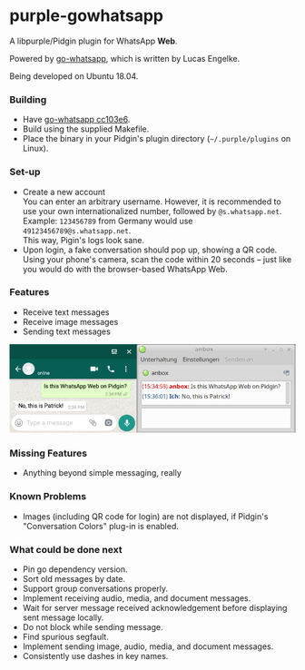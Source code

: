 # purple-gowhatsapp

A libpurple/Pidgin plugin for WhatsApp **Web**.

Powered by [go-whatsapp](https://github.com/Rhymen/go-whatsapp), which is written by Lucas Engelke.

Being developed on Ubuntu 18.04.

### Building

* Have [go-whatsapp cc103e6](https://github.com/Rhymen/go-whatsapp/commit/cc103e60c5a4519207981cb47c011e06c448c80ff).
* Build using the supplied Makefile.
* Place the binary in your Pidgin's plugin directory (`~/.purple/plugins` on Linux).

### Set-up

* Create a new account  
  You can enter an arbitrary username. 
  However, it is recommended to use your own internationalized number, followed by `@s.whatsapp.net`.  
  Example: `123456789` from Germany would use `49123456789@s.whatsapp.net`.  
  This way, Pigin's logs look sane.
* Upon login, a fake conversation should pop up, showing a QR code.  
  Using your phone's camera, scan the code within 20 seconds – just like you would do with the browser-based WhatsApp Web.

### Features

* Receive text messages
* Receive image messages
* Sending text messages

![Instant Message](/instant_message.png?raw=true "Instant Message Screenshot")  

### Missing Features

* Anything beyond simple messaging, really

### Known Problems

* Images (including QR code for login) are not displayed, if Pidgin's "Conversation Colors" plug-in is enabled.

### What could be done next

* Pin go dependency version.
* Sort old messages by date.
* Support group conversations properly.
* Implement receiving audio, media, and document messages.
* Wait for server message received acknowledgement before displaying sent message locally.
* Do not block while sending message.
* Find spurious segfault.
* Implement sending image, audio, media, and document messages.
* Consistently use dashes in key names.
